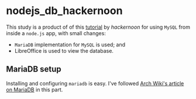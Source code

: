 # nodejs_db_hackernoon

This study is a product of of this [tutorial](https://hackernoon.com/setting-up-node-js-with-a-database-part-1-3f2461bdd77f) by *hackernoon* for using `MySQL` from inside a `node.js` app, with small changes:
  - `MariaDB` implementation for `MySQL` is used; and
  - LibreOffice is used to view the database.

## MariaDB setup

Installing and configuring `mariadb` is easy. I've followed [Arch Wiki's article on MariaDB](https://wiki.archlinux.org/index.php/MariaDB) in this part.
